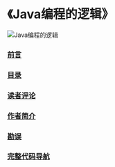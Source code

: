 # 《Java编程的逻辑》

![Java编程的逻辑](https://img13.360buyimg.com/n1/s640x640_jfs/t14494/344/2041325409/173602/8e9e46f2/5a66eb12N0a7be368.jpg)

### [前言](https://swiftma.github.io/preface)

### [目录](https://swiftma.github.io/contents)

### [读者评论](https://swiftma.github.io/comments)

### [作者简介](https://swiftma.github.io/author)

### [勘误](https://swiftma.github.io/erratum.md)

### [完整代码导航](https://github.com/swiftma/program-logic/blob/master/the_logic_of_java_programming.md)

